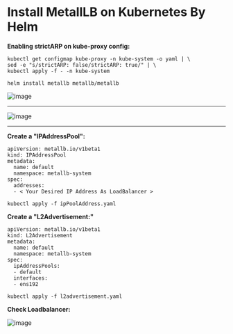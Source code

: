 # Install MetallLB on Kubernetes By Helm

**Enabling strictARP on kube-proxy config:**

```
kubectl get configmap kube-proxy -n kube-system -o yaml | \
sed -e "s/strictARP: false/strictARP: true/" | \
kubectl apply -f - -n kube-system
```

```
helm install metallb metallb/metallb
```

![image](https://github.com/IMAN-NAMJOOYAN/installing-metallb-in-kubernetes/assets/16554389/80636e23-3fe3-40fd-9f18-ef9320fae1e0)


---

![image](https://github.com/IMAN-NAMJOOYAN/installing-metallb-in-kubernetes/assets/16554389/ca7fdf1b-42fc-4514-9c33-b6cef0580b2f)

---


**Create a "IPAddressPool":**

```
apiVersion: metallb.io/v1beta1
kind: IPAddressPool
metadata:
  name: default
  namespace: metallb-system
spec:
  addresses:
  - < Your Desired IP Address As LoadBalancer >
```

```
kubectl apply -f ipPoolAddress.yaml
```

**Create a "L2Advertisement:"**

```
apiVersion: metallb.io/v1beta1
kind: L2Advertisement
metadata:
  name: default
  namespace: metallb-system
spec:
  ipAddressPools:
  - default
  interfaces:
  - ens192
```

```
kubectl apply -f l2advertisement.yaml
```

**Check Loadbalancer:**

![image](https://github.com/IMAN-NAMJOOYAN/installing-metallb-in-kubernetes/assets/16554389/e52fd612-7c7b-4bcb-b7b3-6f3e93fedf59)




